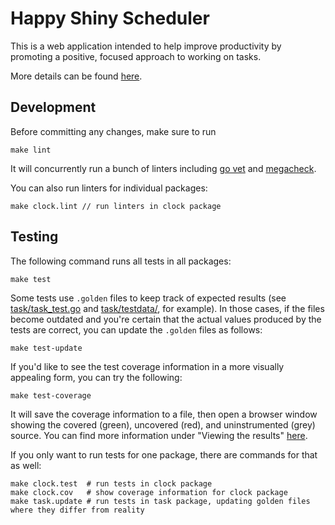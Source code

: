 Happy Shiny Scheduler
=====================

This is a web application intended to help improve productivity by promoting a positive, focused approach to working on tasks.

More details can be found [here](https://docs.google.com/document/d/19fPz48mgMIbgPmBH03mRc4Ii2RGQ8nqGLT9ySna3WvE).

## Development

Before committing any changes, make sure to run

    make lint

It will concurrently run a bunch of linters including [go vet](https://golang.org/cmd/vet/) and [megacheck](https://github.com/dominikh/go-tools/tree/master/cmd/megacheck).

You can also run linters for individual packages:

    make clock.lint // run linters in clock package

## Testing

The following command runs all tests in all packages:

    make test

Some tests use `.golden` files to keep track of expected results (see [task/task_test.go](task/task_test.go) and [task/testdata/](task/testdata/), for example). In those cases, if the files become outdated and you're certain that the actual values produced by the tests are correct, you can update the `.golden` files as follows:

    make test-update

If you'd like to see the test coverage information in a more visually appealing form, you can try the following:

    make test-coverage

It will save the coverage information to a file, then open a browser window showing the covered (green), uncovered (red), and uninstrumented (grey) source. You can find more information under "Viewing the results" [here](https://blog.golang.org/cover).

If you only want to run tests for one package, there are commands for that as well:

    make clock.test  # run tests in clock package
    make clock.cov   # show coverage information for clock package
    make task.update # run tests in task package, updating golden files where they differ from reality
